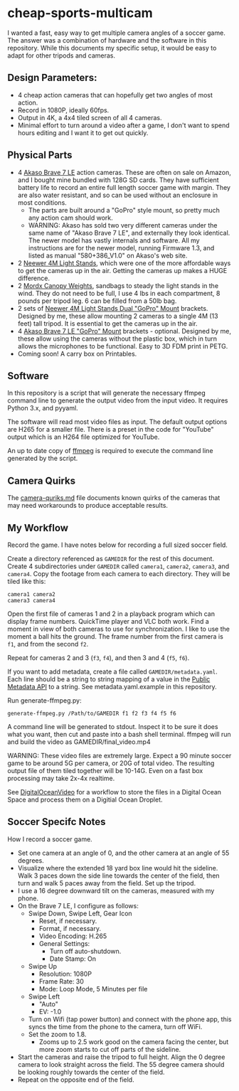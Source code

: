 # cheap-sports-multicam

I wanted a fast, easy way to get multiple camera angles of a soccer game.  The
answer was a combination of hardware and the software in this repository.  While
this documents my specific setup, it would be easy to adapt for other tripods and
cameras.

## Design Parameters:

- 4 cheap action cameras that can hopefully get two angles of most action.
- Record in 1080P, ideally 60fps.
- Output in 4K, a 4x4 tiled screen of all 4 cameras.
- Minimal effort to turn around a video after a game, I don't want to spend
  hours editing and I want it to get out quickly.

## Physical Parts

- 4 [Akaso Brave 7 LE](https://www.akasotech.com/support/Brave-7-LE) action cameras.
  These are often on sale on Amazon, and I bought mine bundled with 128G SD cards.
  They have sufficient battery life to record an entire full length soccer game with
  margin.  They are also water resistant, and so can be used without an enclosure in
  most conditions.
  - The parts are built around a "GoPro" style mount, so pretty much any action cam
    should work.
  - WARNING: Akaso has sold two very different cameras under the same name of 
    "Akaso Brave 7 LE", and externally they look identical.  The newer model has vastly 
    internals and software.  All my instructions are for the newer model, running
    Firmware 1.3, and listed as manual "580+386\_V1.0" on Akaso's web site.
- 2 [Neewer 4M Light Stands](https://www.amazon.com/dp/B0BTL5XYN6), which were one
  of the more affordable ways to get the cameras up in the air.  Getting the cameras
  up makes a HUGE difference.
- 2 [Mordx Canopy Weights](https://www.amazon.com/dp/B0CZ6JP45B), sandbags to steady
  the light stands in the wind.  They do not need to be full, I use 4 lbs in each
  compartment, 8 pounds per tripod leg.  6 can be filled from a 50lb bag.
- 2 sets of 
  [Neewer 4M Light Stands Dual "GoPro" Mount](https://www.printables.com/model/1387522-neewer-4m-light-stands-dual-gopro-mount)
  brackets.  Designed by me, these allow mounting 2 cameras to a single 4M (13 feet)
  tall tripod.  It is essential to get the cameras up in the air.
- 4 [Akaso Brave 7 LE "GoPro" Mount](https://www.printables.com/model/1387497-akaso-brave-7-le-gopro-mount) 
  brackets - optional.  Designed by me, these allow using the cameras without the 
  plastic box, which in turn allows the microphones to be functional.  Easy to 
  3D FDM print in PETG.
- Coming soon! A carry box on Printables.

## Software

In this repository is a script that will generate the necessary ffmpeg command line
to generate the output video from the input video.  It requires Python 3.x, and
pyyaml.

The software will read most video files as input.  The default output options are
H265 for a smaller file.  There is a preset in the code for "YouTube" output which
is an H264 file optimized for YouTube.

An up to date copy of [ffmpeg](https://ffmpeg.org) is required to execute the 
command line generated by the script.

## Camera Quirks

The [camera-quriks.md](camera-quirks.md) file documents known quirks of the cameras
that may need workarounds to produce acceptable results.

## My Workflow

Record the game.  I have notes below for recording a full sized soccer field.

Create a directory referenced as `GAMEDIR` for the rest of this document.  Create 4
subdirectories under `GAMEDIR` called `camera1`, `camera2`, `camera3`, and `camera4`.
Copy the footage from each camera to each directory.  They will be tiled like this:

```
camera1 camera2 
camera3 camera4
```

Open the first file of cameras 1 and 2 in a playback program which can display frame
numbers.  QuickTime player and VLC both work.  Find a moment in view of both cameras
to use for synchronization.  I like to use the moment a ball hits the ground.  The 
frame number from the first camera is `f1`, and from the second `f2`.

Repeat for cameras 2 and 3 (`f3`, `f4`), and then 3 and 4 (`f5`, `f6`).

If you want to add metadata, create a file called `GAMEDIR/metadata.yaml`.  Each
line should be a string to string mapping of a value in the
[Public Metadata API](https://ffmpeg.org/doxygen/7.0/group__metadata__api.html)
to a string.  See metadata.yaml.example in this repository.

Run generate-ffmpeg.py:

```
generate-ffmpeg.py /Path/to/GAMEDIR f1 f2 f3 f4 f5 f6
```

A command line will be generated to stdout.  Inspect it to be sure it does what you
want, then cut and paste into a bash shell terminal.  ffmpeg will run and build
the video as GAMEDIR/final\_video.mp4

WARNING: These video files are extremely large.  Expect a 90 minute soccer game to be
         around 5G per camera, or 20G of total video.  The resulting output file of them
         tiled together will be 10-14G.  Even on a fast box processing may take 2x-4x realtime.

See [DigitalOceanVideo](DigitalOceanVideo/) for a workflow to store the files in a Digital
Ocean Space and process them on a Digitial Ocean Droplet.

## Soccer Specifc Notes

How I record a soccer game.

- Set one camera at an angle of 0, and the other camera at an angle of 55 degrees.
- Visualize where the extended 18 yard box line would hit the sideline.  Walk 3 paces
  down the side line towards the center of the field, then turn and walk 5 paces away
  from the field.  Set up the tripod.
- I use a 16 degree downward tilt on the cameras, measured with my phone.
- On the Brave 7 LE, I configure as follows:
   - Swipe Down, Swipe Left, Gear Icon
      - Reset, if necessary.
      - Format, if necessary.
      - Video Encoding: H.265
      - General Settings:
         - Turn off auto-shutdown.
         - Date Stamp: On
   - Swipe Up
      - Resolution: 1080P
      - Frame Rate: 30
      - Mode: Loop Mode, 5 Minutes per file
   - Swipe Left
      - "Auto"
      - EV: -1.0
   - Turn on Wifi (tap power button) and connect with the phone app, this syncs the 
     time from the phone to the camera, turn off WiFi.
   - Set the zoom to 1.8.
      - Zooms up to 2.5 work good on the camera facing the center, but more zoom
        starts to cut off parts of the sideline.
- Start the cameras and raise the tripod to full height.  Align the 0 degree camera to
  look straight across the field.  The 55 degree camera should be looking roughly
  towards the center of the field.
- Repeat on the opposite end of the field.

